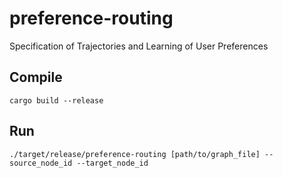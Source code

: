 # preference-routing
Specification of Trajectories and Learning of User Preferences

## Compile

`cargo build --release` 

## Run

`./target/release/preference-routing [path/to/graph_file] --source_node_id --target_node_id`
